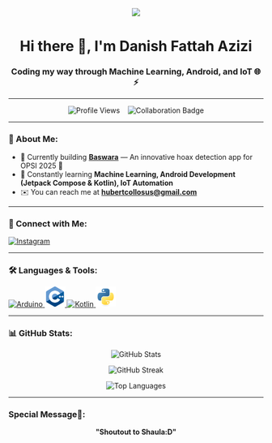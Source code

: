 <!-- Profile Header -->
<p align="center">
  <img src="[https://media.giphy.com/media/v1.Y2lkPTc5MGI3NjExZzcydDduMDhuNmozYzg4aGJiNDJlazBieHliMWlieHV2eXllNnVmaiZlcD12MV9naWZzX3NlYXJjaCZjdD1n/CkzASXWphfkQ5CF6ny/giphy.gi](https://media.giphy.com/media/v1.Y2lkPTc5MGI3NjExejR5eWtodzVtcmsyazJ3dHRrNnJkMnFlaDFpeWVuZzl3bzV1enpsYyZlcD12MV9naWZzX3NlYXJjaCZjdD1n/j6NaTTkaqWS6RoV3qt/giphy.gif)f" width="1000" />
</p>

<h1 align="center">Hi there 👋, I'm Danish Fattah Azizi</h1>
<h3 align="center">Coding my way through Machine Learning, Android, and IoT 🌐⚡</h3>

---

<p align="center">
  <img src="https://komarev.com/ghpvc/?username=Dan-Rekto&label=Profile%20views&color=0e75b6&style=flat" alt="Profile Views" />
  &nbsp;&nbsp;
  <img src="https://img.shields.io/badge/Developer-Open%20to%20Collaboration-blueviolet?style=flat&logo=github" alt="Collaboration Badge" />
</p>

---

### 🚀 About Me:
- 🔭 Currently building **[Baswara](https://github.com/Dan-Rekto/BaswaraRekto)** — An innovative hoax detection app for OPSI 2025 📱
- 🌱 Constantly learning **Machine Learning, Android Development (Jetpack Compose & Kotlin), IoT Automation**
- ✉️ You can reach me at **hubertcollosus@gmail.com**

---

### 📲 Connect with Me:
<p align="left">
  <a href="https://instagram.com/@denisjagobos" target="_blank">
    <img src="https://raw.githubusercontent.com/rahuldkjain/github-profile-readme-generator/master/src/images/icons/Social/instagram.svg" alt="Instagram" width="40" height="40" />
  </a>
</p>

---

### 🛠️ Languages & Tools:
<p align="left">
  <a href="https://www.arduino.cc/" target="_blank" rel="noreferrer">
    <img src="https://cdn.worldvectorlogo.com/logos/arduino-1.svg" alt="Arduino" width="40" height="40"/>
  </a>
  <a href="https://www.w3schools.com/cpp/" target="_blank" rel="noreferrer">
    <img src="https://raw.githubusercontent.com/devicons/devicon/master/icons/cplusplus/cplusplus-original.svg" alt="C++" width="40" height="40"/>
  </a>
  <a href="https://kotlinlang.org" target="_blank" rel="noreferrer">
    <img src="https://www.vectorlogo.zone/logos/kotlinlang/kotlinlang-icon.svg" alt="Kotlin" width="40" height="40"/>
  </a>
  <a href="https://www.python.org" target="_blank" rel="noreferrer">
    <img src="https://raw.githubusercontent.com/devicons/devicon/master/icons/python/python-original.svg" alt="Python" width="40" height="40"/>
  </a>
</p>

---

### 📊 GitHub Stats:
<p align="center">
  <img src="https://github-readme-stats.vercel.app/api?username=Dan-Rekto&show_icons=true&theme=radical" alt="GitHub Stats" />
</p>
<p align="center">
  <img src="https://github-readme-streak-stats.herokuapp.com?user=Dan-Rekto&theme=radical&hide_border=false" alt="GitHub Streak" />
</p>
<p align="center">
  <img src="https://github-readme-stats.vercel.app/api/top-langs/?username=Dan-Rekto&layout=compact&theme=radical" alt="Top Languages" />
</p>

---

### Special Message💬:
<p align="center">
  <b>"Shoutout to Shaula:D"</b>
</p>
